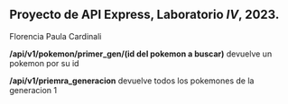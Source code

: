 ## Proyecto de **API Express**, Laboratorio *IV*, 2023.
Florencia Paula Cardinali

**/api/v1/pokemon/primer_gen/(id del pokemon a buscar)**
devuelve un pokemon por su id

**/api/v1/priemra_generacion**
devuelve todos los pokemones de la generacion 1